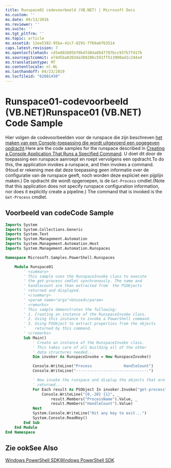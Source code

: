 ```yaml
---
title: Runspace01 codevoorbeeld (VB.NET) | Microsoft Docs
ms.custom: ''
ms.date: 09/13/2016
ms.reviewer: ''
ms.suite: ''
ms.tgt_pltfrm: ''
ms.topic: article
ms.assetid: 12ee5382-95ba-41c7-8291-7f69a6f63514
caps.latest.revision: 7
ms.openlocfilehash: c45e802605bf0b4fd84a8847787bcc937b7f417b
ms.sourcegitcommit: e7445ba8203da304286c591ff513900ad1c244a4
ms.translationtype: MT
ms.contentlocale: nl-NL
ms.lasthandoff: 04/23/2019
ms.locfileid: "62081430"
---
```

# <a name="runspace01-vbnet-code-sample"></a><span data-ttu-id="f7821-102">Runspace01-codevoorbeeld (VB.NET)</span><span class="sxs-lookup"><span data-stu-id="f7821-102">Runspace01 (VB.NET) Code Sample</span></span>

<span data-ttu-id="f7821-103">Hier volgen de codevoorbeelden voor de runspace die zijn beschreven [het maken van een Console-toepassing die wordt uitgevoerd een opgegeven opdracht](http://msdn.microsoft.com/en-us/793a6570-a072-4799-840b-172f28ce620e).</span><span class="sxs-lookup"><span data-stu-id="f7821-103">Here are the code samples for the runspace described in [Creating a Console Application That Runs a Specified Command](http://msdn.microsoft.com/en-us/793a6570-a072-4799-840b-172f28ce620e).</span></span> <span data-ttu-id="f7821-104">U doet dit door de toepassing een runspace aanroept en roept vervolgens een opdracht.</span><span class="sxs-lookup"><span data-stu-id="f7821-104">To do this, the application invokes a runspace, and then invokes a command.</span></span> <span data-ttu-id="f7821-105">(Houd er rekening mee dat deze toepassing geen informatie over de configuratie van de runspace geeft, noch worden deze expliciet een pijplijn maken.) De opdracht die wordt opgeroepen, is de `Get-Process` cmdlet.</span><span class="sxs-lookup"><span data-stu-id="f7821-105">(Note that this application does not specify runspace configuration information, nor does it explicitly create a pipeline.) The command that is invoked is the `Get-Process` cmdlet.</span></span>

## <a name="code-sample"></a><span data-ttu-id="f7821-106">Voorbeeld van code</span><span class="sxs-lookup"><span data-stu-id="f7821-106">Code Sample</span></span>

```vb
Imports System
Imports System.Collections.Generic
Imports System.Text
Imports System.Management.Automation
Imports System.Management.Automation.Host
Imports System.Management.Automation.Runspaces

Namespace Microsoft.Samples.PowerShell.Runspaces

    Module Runspace01
        ' <summary>
        ' This sample uses the RunspaceInvoke class to execute
        ' the get-process cmdlet synchronously. The name and
        ' handlecount are then extracted from  the PSObjects
        ' returned and displayed.
        ' </summary>
        ' <param name="args">Unused</param>
        ' <remarks>
        ' This sample demonstrates the following:
        ' 1. Creating an instance of the RunspaceInvoke class.
        ' 2. Using this instance to invoke a PowerShell command.
        ' 3. Using PSObject to extract properties from the objects
        '    returned by this command.
        ' </remarks>
        Sub Main()
            ' Create an instance of the RunspaceInvoke class.
            ' This takes care of all building all of the other
            ' data structures needed...
            Dim invoker As RunspaceInvoke = New RunspaceInvoke()

            Console.WriteLine("Process              HandleCount")
            Console.WriteLine("--------------------------------")

            ' Now invoke the runspace and display the objects that are
            ' returned...
            For Each result As PSObject In invoker.Invoke("get-process")
                Console.WriteLine("{0,-20} {1}", _
                    result.Members("ProcessName").Value, _
                    result.Members("HandleCount").Value)
            Next
            System.Console.WriteLine("Hit any key to exit...")
            System.Console.ReadKey()
        End Sub
    End Module
End Namespace
```

<!-- TODO!!!: [!code-csharp[Runspace01.vb](../../powershell-sdk-samples/SDK-2.0/vb/Runspace01/Runspace01.vb#L09-L53 "Runspace01.vb")] -->

## <a name="see-also"></a><span data-ttu-id="f7821-107">Zie ook</span><span class="sxs-lookup"><span data-stu-id="f7821-107">See Also</span></span>

[<span data-ttu-id="f7821-108">Windows PowerShell SDK</span><span class="sxs-lookup"><span data-stu-id="f7821-108">Windows PowerShell SDK</span></span>](../windows-powershell-reference.md)